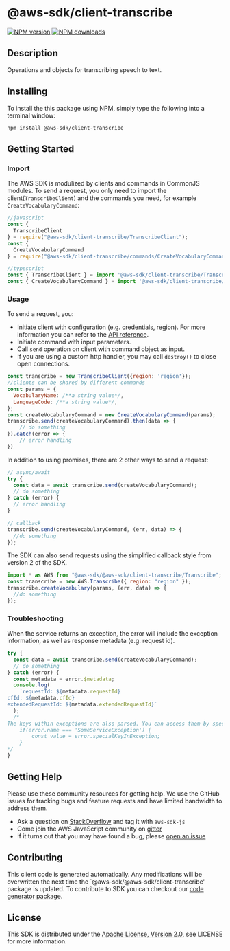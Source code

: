 # @aws-sdk/client-transcribe

[![NPM version](https://img.shields.io/npm/v/@aws-sdk/client-transcribe/preview.svg)](https://www.npmjs.com/package/@aws-sdk/client-transcribe)
[![NPM downloads](https://img.shields.io/npm/dm/@aws-sdk/client-transcribe.svg)](https://www.npmjs.com/package/@aws-sdk/client-transcribe)

## Description

<p>Operations and objects for transcribing speech to text.</p>

## Installing

To install the this package using NPM, simply type the following into a terminal window:

```
npm install @aws-sdk/client-transcribe
```

## Getting Started

### Import

The AWS SDK is modulized by clients and commands in CommonJS modules. To send a request, you only need to import the client(`TranscribeClient`) and the commands you need, for example `CreateVocabularyCommand`:

```javascript
//javascript
const {
  TranscribeClient
} = require("@aws-sdk/client-transcribe/TranscribeClient");
const {
  CreateVocabularyCommand
} = require("@aws-sdk/client-transcribe/commands/CreateVocabularyCommand");
```

```javascript
//typescript
const { TranscribeClient } = import '@aws-sdk/client-transcribe/TranscribeClient';
const { CreateVocabularyCommand } = import '@aws-sdk/client-transcribe/commands/CreateVocabularyCommand';
```

### Usage

To send a request, you:

- Initiate client with configuration (e.g. credentials, region). For more information you can refer to the [API reference][].
- Initiate command with input parameters.
- Call `send` operation on client with command object as input.
- If you are using a custom http handler, you may call `destroy()` to close open connections.

```javascript
const transcribe = new TranscribeClient({region: 'region'});
//clients can be shared by different commands
const params = {
  VocabularyName: /**a string value*/,
  LanguageCode: /**a string value*/,
};
const createVocabularyCommand = new CreateVocabularyCommand(params);
transcribe.send(createVocabularyCommand).then(data => {
    // do something
}).catch(error => {
    // error handling
})
```

In addition to using promises, there are 2 other ways to send a request:

```javascript
// async/await
try {
  const data = await transcribe.send(createVocabularyCommand);
  // do something
} catch (error) {
  // error handling
}
```

```javascript
// callback
transcribe.send(createVocabularyCommand, (err, data) => {
  //do something
});
```

The SDK can also send requests using the simplified callback style from version 2 of the SDK.

```javascript
import * as AWS from "@aws-sdk/@aws-sdk/client-transcribe/Transcribe";
const transcribe = new AWS.Transcribe({ region: "region" });
transcribe.createVocabulary(params, (err, data) => {
  //do something
});
```

### Troubleshooting

When the service returns an exception, the error will include the exception information, as well as response metadata (e.g. request id).

```javascript
try {
  const data = await transcribe.send(createVocabularyCommand);
  // do something
} catch (error) {
  const metadata = error.$metadata;
  console.log(
    `requestId: ${metadata.requestId}
cfId: ${metadata.cfId}
extendedRequestId: ${metadata.extendedRequestId}`
  );
  /*
The keys within exceptions are also parsed. You can access them by specifying exception names:
    if(error.name === 'SomeServiceException') {
        const value = error.specialKeyInException;
    }
*/
}
```

## Getting Help

Please use these community resources for getting help. We use the GitHub issues for tracking bugs and feature requests and have limited bandwidth to address them.

- Ask a question on [StackOverflow](https://stackoverflow.com/questions/tagged/aws-sdk-js) and tag it with `aws-sdk-js`
- Come join the AWS JavaScript community on [gitter](https://gitter.im/aws/aws-sdk-js-v3)
- If it turns out that you may have found a bug, please [open an issue](https://github.com/aws/aws-sdk-js-v3/issues)

## Contributing

This client code is generated automatically. Any modifications will be overwritten the next time the `@aws-sdk/@aws-sdk/client-transcribe' package is updated. To contribute to SDK you can checkout our [code generator package][].

## License

This SDK is distributed under the
[Apache License, Version 2.0](http://www.apache.org/licenses/LICENSE-2.0),
see LICENSE for more information.

[code generator package]: https://github.com/aws/aws-sdk-js-v3/tree/master/packages/service-types-generator
[api reference]: https://docs.aws.amazon.com/AWSJavaScriptSDK/latest/

